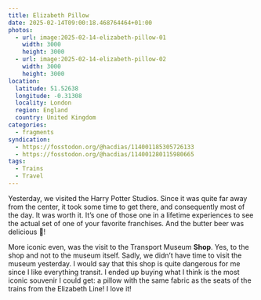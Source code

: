 ```yaml
---
title: Elizabeth Pillow
date: 2025-02-14T09:00:18.468764464+01:00
photos:
  - url: image:2025-02-14-elizabeth-pillow-01
    width: 3000
    height: 3000
  - url: image:2025-02-14-elizabeth-pillow-02
    width: 3000
    height: 3000
location:
  latitude: 51.52638
  longitude: -0.31308
  locality: London
  region: England
  country: United Kingdom
categories:
  - fragments
syndication:
  - https://fosstodon.org/@hacdias/114001185305726133
  - https://fosstodon.org/@hacdias/114001280115980665
tags:
  - Trains
  - Travel
---
```


Yesterday, we visited the Harry Potter Studios. Since it was quite far away from the center, it took some time to get there, and consequently most of the day. It was worth it. It’s one of those one in a lifetime experiences to see the actual set of one of your favorite franchises. And the butter beer was delicious 🍺!

More iconic even, was the visit to the Transport Museum __Shop__. Yes, to the shop and not to the museum itself. Sadly, we didn’t have time to visit the museum yesterday. I would say that this shop is quite dangerous for me since I like everything transit. I ended up buying what I think is the most iconic souvenir I could get: a pillow with the same fabric as the seats of the trains from the Elizabeth Line! I love it!
